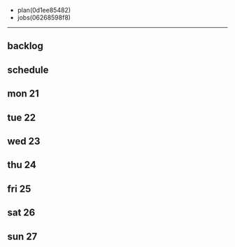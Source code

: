 
- plan(0d1ee85482)
- jobs(06268598f8)
---

## backlog


## schedule
## mon 21
## tue 22
## wed 23
## thu 24
## fri 25
## sat 26
## sun 27

